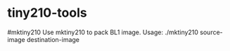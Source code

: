 # tiny210-tools

#mktiny210
Use mktiny210 to pack BL1 image.
Usage:
	./mktiny210 source-image destination-image
